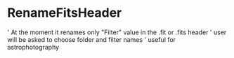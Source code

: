 # RenameFitsHeader
' At the moment it renames only "Filter" value in the .fit or .fits header
' user will be asked to choose folder and filter names
' useful for astrophotography

